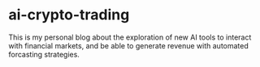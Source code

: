 # ai-crypto-trading
This is my personal blog about the exploration of new AI tools to interact with financial markets, and be able to generate revenue with automated forcasting strategies.

